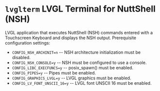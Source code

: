 `lvglterm` LVGL Terminal for NuttShell (NSH)
============================================

LVGL application that executes NuttShell (NSH) commands entered with a
Touchscreen Keyboard and displays the NSH output. Prerequisite
configuration settings:

-   `CONFIG_NSH_ARCHINIT=n` -- NSH architecture initialization must be
    disabled.
-   `CONFIG_NSH_CONSOLE=y` -- NSH must be configured to use a console.
-   `CONFIG_LIBC_EXECFUNCS=y` -- posix\_spawn() must be enabled.
-   `CONFIG_PIPES=y` -- Pipes must be enabled.
-   `CONFIG_GRAPHICS_LVGL=y` -- LVGL graphics must be enabled.
-   `CONFIG_LV_FONT_UNSCII_16=y` -- LVGL font UNSCII 16 must be enabled.
